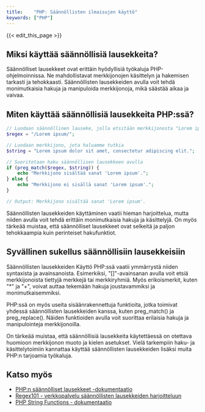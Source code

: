 ```yaml
---
title:    "PHP: Säännöllisten ilmaisujen käyttö"
keywords: ["PHP"]
---
```


{{< edit_this_page >}}

## Miksi käyttää säännöllisiä lausekkeita?

Säännölliset lausekkeet ovat erittäin hyödyllisiä työkaluja PHP-ohjelmoinnissa. Ne mahdollistavat merkkijonojen käsittelyn ja hakemisen tarkasti ja tehokkaasti. Säännöllisten lausekkeiden avulla voit tehdä monimutkaisia hakuja ja manipuloida merkkijonoja, mikä säästää aikaa ja vaivaa.

## Miten käyttää säännöllisiä lausekkeita PHP:ssä?

```PHP
// Luodaan säännöllinen lauseke, jolla etsitään merkkijonosta "Lorem ipsum" olevia sanoja
$regex = "/Lorem ipsum/";

// Luodaan merkkijono, jota haluamme tutkia
$string = "Lorem ipsum dolor sit amet, consectetur adipiscing elit.";

// Suoritetaan haku säännöllisen lausekkeen avulla
if (preg_match($regex, $string)) {
    echo "Merkkijono sisältää sanat 'Lorem ipsum'.";
} else {
    echo "Merkkijono ei sisällä sanat 'Lorem ipsum'.";
}

// Output: Merkkijono sisältää sanat 'Lorem ipsum'.
```

Säännöllisten lausekkeiden käyttäminen vaatii hieman harjoittelua, mutta niiden avulla voit tehdä erittäin monimutkaisia hakuja ja käsittelyjä. On myös tärkeää muistaa, että säännölliset lausekkeet ovat selkeitä ja paljon tehokkaampia kuin perinteiset hakufunktiot.

## Syvällinen sukellus säännöllisiin lausekkeisiin

Säännöllisten lausekkeiden Käyttö PHP:ssä vaatii ymmärrystä niiden syntaxista ja avainsanoista. Esimerkiksi, "[]"-avainsanan avulla voit etsiä merkkijonoista tiettyjä merkkejä tai merkkiryhmiä. Myös erikoismerkit, kuten "*" ja "+", voivat auttaa tekemään hakuja joustavammiksi ja monimutkaisemmiksi.

PHP:ssä on myös useita sisäänrakennettuja funktioita, jotka toimivat yhdessä säännöllisten lausekkeiden kanssa, kuten preg_match() ja preg_replace(). Näiden funktioiden avulla voit suorittaa erilaisia hakuja ja manipulointeja merkkijonoilla.

On tärkeää muistaa, että säännöllisiä lausekkeita käytettäessä on otettava huomioon merkkijonon muoto ja kielen asetukset. Vielä tarkempiin haku- ja käsittelytoimiin kannattaa käyttää säännöllisten lausekkeiden lisäksi muita PHP:n tarjoamia työkaluja.

## Katso myös

- [PHP:n säännölliset lausekkeet -dokumentaatio](https://www.php.net/manual/en/ref.pcre.php)
- [Regex101 - verkkopalvelu säännöllisten lausekkeiden harjoitteluun](https://regex101.com/)
- [PHP String Functions - dokumentaatio](https://www.php.net/manual/en/ref.strings.php)